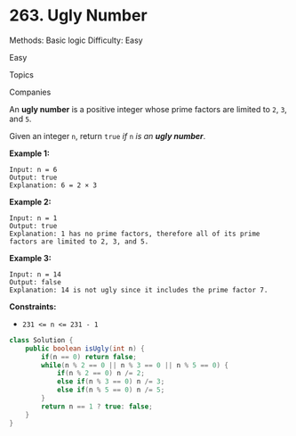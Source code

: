 # 263. Ugly Number

Methods: Basic logic
Difficulty: Easy

Easy

Topics

Companies

An **ugly number** is a positive integer whose prime factors are limited to `2`, `3`, and `5`.

Given an integer `n`, return `true` *if* `n` *is an **ugly number***.

**Example 1:**

```
Input: n = 6
Output: true
Explanation: 6 = 2 × 3

```

**Example 2:**

```
Input: n = 1
Output: true
Explanation: 1 has no prime factors, therefore all of its prime factors are limited to 2, 3, and 5.

```

**Example 3:**

```
Input: n = 14
Output: false
Explanation: 14 is not ugly since it includes the prime factor 7.

```

**Constraints:**

- `231 <= n <= 231 - 1`

```java
class Solution {
    public boolean isUgly(int n) {
        if(n == 0) return false;
        while(n % 2 == 0 || n % 3 == 0 || n % 5 == 0) {
            if(n % 2 == 0) n /= 2;
            else if(n % 3 == 0) n /= 3;
            else if(n % 5 == 0) n /= 5;
        }
        return n == 1 ? true: false;
    }
}
```